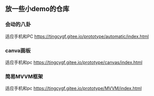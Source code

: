 
## 放一些小demo的仓库

### 会动的八卦
适应手机和PC
https://tingcygf.gitee.io/prototype/automatic/index.html

### canva画板
适应手机和pc
https://tingcygf.gitee.io/prototype/canvas/index.html

### 简易MVVM框架
适应手机和pc
https://tingcygf.gitee.io/prototype/MVVM/index.html